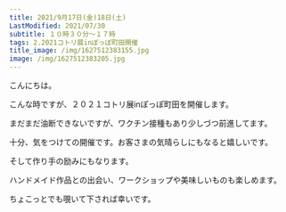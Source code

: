 ```yaml
---
title: 2021/9月17日(金)18日(土)
LastModified: 2021/07/30
subtitle: １０時３０分～１７時
tags: 2.2021コトリ展inぽっぽ町田開催
title_image: /img/1627512383155.jpg
image: /img/1627512383205.jpg
---
```

こんにちは。

こんな時ですが、２０２１コトリ展inぽっぽ町田を開催します。

まだまだ油断できないですが、ワクチン接種もあり少しづつ前進してます。

十分、気をつけての開催です。お客さまの気晴らしにもなると嬉しいです。

そして作り手の励みにもなります。

ハンドメイド作品との出会い、ワークショップや美味しいものも楽しめます。

ちょこっとでも覗いて下されば幸いです。